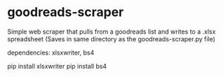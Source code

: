 # goodreads-scraper
 Simple web scraper that pulls from a goodreads list and writes to a .xlsx  spreadsheet (Saves in same directory as the goodreads-scraper.py file)

 dependencies: xlsxwriter, bs4

 pip install xlsxwriter
 pip install bs4
